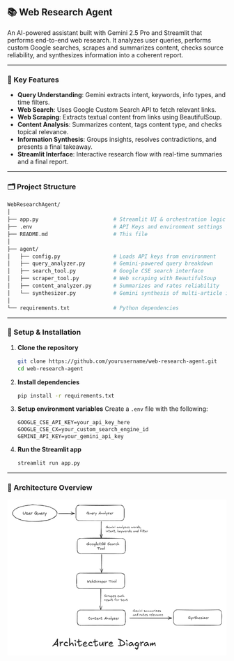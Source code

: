 ## 📚 Web Research Agent

An AI-powered assistant built with Gemini 2.5 Pro and Streamlit that performs end-to-end web research. It analyzes user queries, performs custom Google searches, scrapes and summarizes content, checks source reliability, and synthesizes information into a coherent report.

---

### 🧠 Key Features

- **Query Understanding**: Gemini extracts intent, keywords, info types, and time filters.
- **Web Search**: Uses Google Custom Search API to fetch relevant links.
- **Web Scraping**: Extracts textual content from links using BeautifulSoup.
- **Content Analysis**: Summarizes content, tags content type, and checks topical relevance.
- **Information Synthesis**: Groups insights, resolves contradictions, and presents a final takeaway.
- **Streamlit Interface**: Interactive research flow with real-time summaries and a final report.

---

### 🗂️ Project Structure

```bash
WebResearchAgent/
│
├── app.py                        # Streamlit UI & orchestration logic
├── .env                          # API Keys and environment settings
├── README.md                     # This file
│
├── agent/
│   ├── config.py                 # Loads API keys from environment
│   ├── query_analyzer.py         # Gemini-powered query breakdown
│   ├── search_tool.py            # Google CSE search interface
│   ├── scraper_tool.py           # Web scraping with BeautifulSoup
│   ├── content_analyzer.py       # Summarizes and rates reliability
│   └── synthesizer.py            # Gemini synthesis of multi-article insights
│
└── requirements.txt              # Python dependencies
```

---

### 🔧 Setup & Installation

1. **Clone the repository**
   ```bash
   git clone https://github.com/yourusername/web-research-agent.git
   cd web-research-agent
   ```

2. **Install dependencies**
   ```bash
   pip install -r requirements.txt
   ```

3. **Setup environment variables**
   Create a `.env` file with the following:
   ```env
   GOOGLE_CSE_API_KEY=your_api_key_here
   GOOGLE_CSE_CX=your_custom_search_engine_id
   GEMINI_API_KEY=your_gemini_api_key
   ```

4. **Run the Streamlit app**
   ```bash
   streamlit run app.py
   ```

---

### 🧬 Architecture Overview

![Architecture Diagram](docs/architecture.png)


